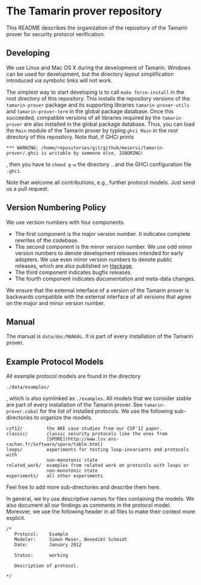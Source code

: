 The Tamarin prover repository
=============================

This README describes the organization of the repository of the Tamarin prover
for security protocol verification.

Developing
----------

We use Linux and Mac OS X during the development of Tamarin. Windows can be
used for development, but the directory layout simplification introduced via
symbolic links will not work.

The simplest way to start developing is to call `make force-install` in the
root directory of this repository. This installs the repository versions of
the `tamarin-prover` package and its supporting libraries
`tamarin-prover-utils` and `tamarin-prover-term` in the global package
database. Once this succeeded, compatible versions of all libraries required
by the `tamarin-prover` are also installed in the global package database.
Thus, you can load the `Main` module of the Tamarin prover by typing `ghci
Main` in the root directory of this repository. Note that, if GHCi prints

~~~~
*** WARNING: /home/repositories/git/github/meiersi/tamarin-prover/.ghci is writable by someone else, IGNORING!
~~~~

, then you have to `chmod g-w` the directory `.` and the GHCi configuration
file `.ghci`.

Note that welcome all contributions, e.g., further protocol models. Just send
us a pull request.


Version Numbering Policy
-----------------------

We use version numbers with four components.

 - The first component is the major version number. It indicates complete
   rewrites of the codebase.
 - The second component is the minor version number. We use odd minor version
   numbers to denote development releases intended for early adopters. We use
   even minor version numbers to denote public releases, which are also
   published on [Hackage](http://hackage.haskell.org/package/tamarin-prover).
 - The third component indicates bugfix releases.
 - The fourth component indicates documentation and meta-data changes.

We ensure that the external interface of a version of the Tamarin prover is backwards
compatible with the external interface of all versions that agree on the major
and minor version number.


Manual
------

The manual is `data/doc/MANUAL`. It is part of every installation of the
Tamarin prover.


Example Protocol Models
-----------------------

All example protocol models are found in the directory

    ./data/examples/

, which is also symlinked as `./examples`. All models that we consider stable
are part of every installation of the Tamarin prover. See
`tamarin-prover.cabal` for the list of installed protocols. We use the
following sub-directories to organize the models.

~~~~
csf12/         the AKE case studies from our CSF'12 paper.
classic/       classic security protocols like the ones from
               [SPORE](http://www.lsv.ens-cachan.fr/Software/spore/table.html)
loops/         experiments for testing loop-invariants and protocols with
               non-monotonic state
related_work/  examples from related work on protocols with loops or
               non-monotonic state
experiments/   all other experiments
~~~~

Feel free to add more sub-directories and describe them here.

In general, we try use descriptive names for files containing the models. We
also document all our findings as comments in the protocol model.  Moreover,
we use the following header in all files to make their context more explicit.

~~~~
/*
   Protocol:    Example
   Modeler:     Simon Meier, Benedikt Schmidt
   Date:        January 2012

   Status:      working

   Description of protocol.

*/
~~~~
